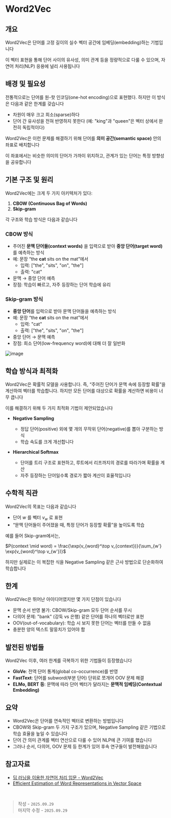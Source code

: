 # Word2Vec

## 개요

Word2Vec은 단어를 고정 길이의 실수 벡터 공간에 임베딩(embedding)하는 기법입니다

이 벡터 표현을 통해 단어 사이의 유사성, 의미 관계 등을 정량적으로 다룰 수 있으며, 자연어 처리(NLP) 응용에 널리 사용됩니다

## 배경 및 필요성

전통적으로는 단어를 원-핫 인코딩(one-hot encoding)으로 표현했다. 하지만 이 방식은 다음과 같은 한계를 갖습니다
- 차원이 매우 크고 희소(sparse)하다
- 단어 간 유사성을 전혀 반영하지 못한다 (예: "king"과 "queen"은 벡터 상에서 완전히 독립적이다)

Word2Vec은 이런 문제를 해결하기 위해 단어를 **의미 공간(semantic space)** 안의 좌표로 배치합니다

이 좌표에서는 비슷한 의미의 단어가 가까이 위치하고, 관계가 있는 단어는 특정 방향성을 공유합니다

## 기본 구조 및 원리  

Word2Vec에는 크게 두 가지 아키텍처가 있다:

1. **CBOW (Continuous Bag of Words)**  
2. **Skip-gram**

각 구조와 학습 방식은 다음과 같습니다

### CBOW 방식

- 주어진 **문맥 단어들(context words)** 을 입력으로 받아 **중앙 단어(target word)** 를 예측하는 방식
- 예: 문장 “the **cat** sits on the mat”에서
  - 입력: ["the", "sits", "on", "the"]
  - 출력: "cat"
- 문맥 → 중앙 단어 예측  
- 장점: 학습이 빠르고, 자주 등장하는 단어 학습에 유리 

### Skip-gram 방식

- **중앙 단어**를 입력으로 받아 문맥 단어들을 예측하는 방식  
- 예: 문장 “the **cat** sits on the mat”에서  
  - 입력: "cat"
  - 출력: ["the", "sits", "on", "the"]
- 중앙 단어 → 문맥 예측  
- 장점: 희소 단어(low-frequency word)에 대해 더 잘 일반화

<img src="https://i.ibb.co/BVgk9htg/image.png" alt="image" border="0">

## 학습 방식과 최적화  

Word2Vec은 확률적 모델을 사용합니다.
즉, “주어진 단어가 문맥 속에 등장할 확률”을 계산하여 벡터를 학습합니다.
하지만 모든 단어를 대상으로 확률을 계산하면 비용이 너무 큽니다

이를 해결하기 위해 두 가지 최적화 기법이 제안되었습니다

- **Negative Sampling**  
  - 정답 단어(positive) 외에 몇 개의 무작위 단어(negative)를 뽑아 구분하는 방식  
  - 학습 속도를 크게 개선합니다

- **Hierarchical Softmax**
  - 단어를 트리 구조로 표현하고, 루트에서 리프까지의 경로를 따라가며 확률을 계산
  - 자주 등장하는 단어일수록 경로가 짧아 계산이 효율적입니다

## 수학적 직관  

Word2Vec의 목표는 다음과 같습니다

- 단어 $w$ 를 벡터 $v_w$ 로 표현
- “문맥 단어들이 주어졌을 때, 특정 단어가 등장할 확률”을 높이도록 학습

예를 들어 Skip-gram에서는,

$P(context \mid word) = \frac{\exp(v_{word}^\top v_{context})}{\sum_{w'} \exp(v_{word}^\top v_{w'})}$

하지만 실제로는 이 복잡한 식을 Negative Sampling 같은 근사 방법으로 단순화하여 학습합니다

## 한계  

Word2Vec은 뛰어난 아이디어였지만 몇 가지 단점이 있습니다

- 문맥 순서 반영 불가: CBOW/Skip-gram 모두 단어 순서를 무시
- 다의어 문제: "bank" (강둑 vs 은행) 같은 단어를 하나의 벡터로만 표현
- OOV(out-of-vocabulary): 학습 시 보지 못한 단어는 벡터를 만들 수 없음
- 충분한 양의 텍스트 말뭉치가 있어야 함

## 발전된 방법들

Word2Vec 이후, 여러 한계를 극복하기 위한 기법들이 등장했습니다

- **GloVe**: 전역 단어 통계(global co-occurrence)를 반영
- **FastText**: 단어를 subword(부분 단어) 단위로 쪼개어 OOV 문제 해결
- **ELMo, BERT 등**: 문맥에 따라 단어 벡터가 달라지는 **문맥적 임베딩(Contextual Embedding)**

## 요약

- Word2Vec은 단어를 연속적인 벡터로 변환하는 방법입니다
- CBOW와 Skip-gram 두 가지 구조가 있으며, Negative Sampling 같은 기법으로 학습 효율을 높일 수 있습니다
- 단어 간 의미 관계를 벡터 연산으로 다룰 수 있어 NLP에 큰 기여를 했습니다
- 그러나 순서, 다의어, OOV 문제 등 한계가 있어 후속 연구들이 발전해왔습니다

## 참고자료

- [딥 러닝을 이용한 자연어 처리 입문 - Word2Vec](https://wikidocs.net/22660)
- [Efficient Estimation of Word Representations in Vector Space](https://arxiv.org/abs/1301.3781)

<br>

> 작성 - `2025.09.29`<br>
> 마지막 수정 - `2025.09.29`